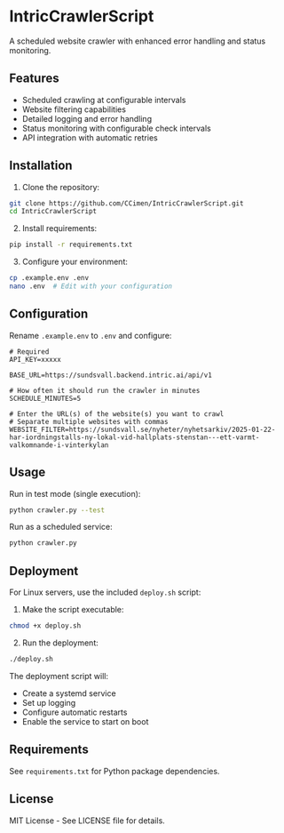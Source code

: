 # IntricCrawlerScript

A scheduled website crawler with enhanced error handling and status monitoring.

## Features
- Scheduled crawling at configurable intervals
- Website filtering capabilities
- Detailed logging and error handling
- Status monitoring with configurable check intervals
- API integration with automatic retries

## Installation

1. Clone the repository:
```bash
git clone https://github.com/CCimen/IntricCrawlerScript.git
cd IntricCrawlerScript
```

2. Install requirements:
```bash
pip install -r requirements.txt
```

3. Configure your environment:
```bash
cp .example.env .env
nano .env  # Edit with your configuration
```

## Configuration

Rename `.example.env` to `.env` and configure:

```env
# Required
API_KEY=xxxxx

BASE_URL=https://sundsvall.backend.intric.ai/api/v1

# How often it should run the crawler in minutes
SCHEDULE_MINUTES=5

# Enter the URL(s) of the website(s) you want to crawl
# Separate multiple websites with commas
WEBSITE_FILTER=https://sundsvall.se/nyheter/nyhetsarkiv/2025-01-22-har-iordningstalls-ny-lokal-vid-hallplats-stenstan---ett-varmt-valkomnande-i-vinterkylan
```

## Usage

Run in test mode (single execution):
```bash
python crawler.py --test
```

Run as a scheduled service:
```bash
python crawler.py
```

## Deployment

For Linux servers, use the included `deploy.sh` script:

1. Make the script executable:
```bash
chmod +x deploy.sh
```

2. Run the deployment:
```bash
./deploy.sh
```

The deployment script will:
- Create a systemd service
- Set up logging
- Configure automatic restarts
- Enable the service to start on boot

## Requirements

See `requirements.txt` for Python package dependencies.

## License

MIT License - See LICENSE file for details.
